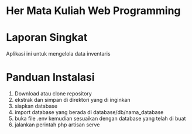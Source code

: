 # Her Mata Kuliah Web Programming

# Laporan Singkat
Aplikasi ini untuk mengelola data inventaris

# Panduan Instalasi
1. Download atau clone repository 
2. ekstrak dan simpan di direktori yang di inginkan
3. siapkan database 
4. import database yang berada di database/db/nama_database
5. buka file .env kemudian sesuaikan dengan database yang telah di buat
6. jalankan perintah php artisan serve